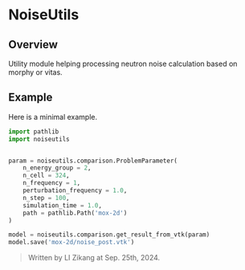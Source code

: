 # NoiseUtils

## Overview
Utility module helping processing neutron noise calculation based on morphy or vitas.

## Example
Here is a minimal example.
```python
import pathlib
import noiseutils


param = noiseutils.comparison.ProblemParameter(
    n_energy_group = 2,
    n_cell = 324,
    n_frequency = 1,
    perturbation_frequency = 1.0,
    n_step = 100,
    simulation_time = 1.0,
    path = pathlib.Path('mox-2d')
)

model = noiseutils.comparison.get_result_from_vtk(param)
model.save('mox-2d/noise_post.vtk')
```

> Written by LI Zikang at Sep. 25th, 2024.
